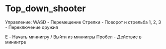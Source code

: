 # Top_down_shooter

Управление:
WASD - Перемещение
Стрелки - Поворот и стрельба
1, 2, 3 - Переключение оружия

E - Начать миниигру / Выйти из миниигры
Пробел - Действие в миниигре